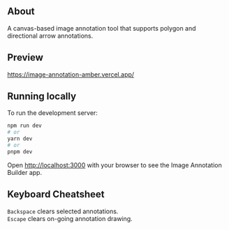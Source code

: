 ## About

A canvas-based image annotation tool that supports polygon and directional arrow annotations.

## Preview

https://image-annotation-amber.vercel.app/

## Running locally

To run the development server:

```bash
npm run dev
# or
yarn dev
# or
pnpm dev
```

Open [http://localhost:3000](http://localhost:3000) with your browser to see the Image Annotation Builder app.

## Keyboard Cheatsheet

`Backspace` clears selected annotations. \
`Escape` clears on-going annotation drawing.
